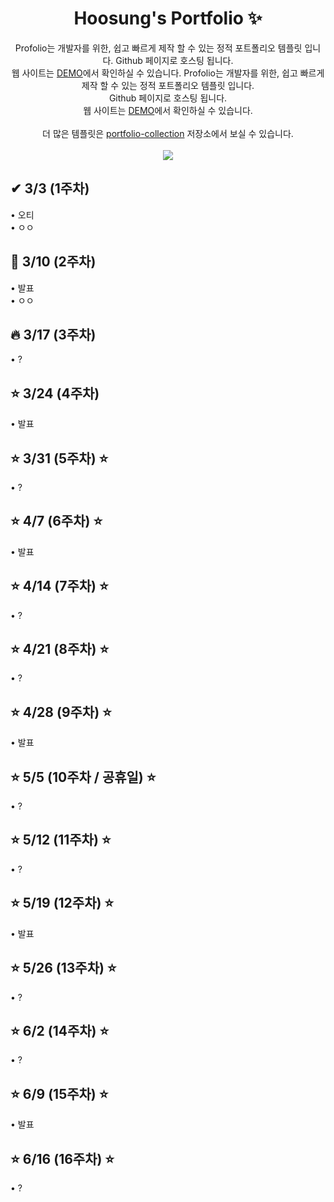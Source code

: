 <p align="center">
  <h1 align="center"> Hoosung's Portfolio ✨</h1>

  <p align="center">
Profolio는 개발자를 위한, 쉽고 빠르게 제작 할 수 있는  정적 포트폴리오 템플릿 입니다. Github 페이지로 호스팅 됩니다.
    <br/>웹 사이트는 <a href="https://congchu.github.io/web-porfolio/">DEMO</a>에서 확인하실 수 있습니다.
Profolio는 개발자를 위한, 쉽고 빠르게 제작 할 수 있는 정적 포트폴리오 템플릿 입니다. <br/>Github 페이지로 호스팅 됩니다. <br/>웹 사이트는 <a href="https://congchu.github.io/web-porfolio/">DEMO</a>에서 확인하실 수 있습니다.
  <br/>
  <br/> 더 많은 템플릿은 <a href="https://github.com/congchu/portfolio-collection" >portfolio-collection</a> 저장소에서 보실 수 있습니다.
    <br/>
    <br/>
    <img src="https://img.shields.io/badge/-Bootstrap-05122A?style=flat&logo=bootstrap&logoColor=563D7C"/>

  <br/>
  
<p align="center">
  <h2 align="left"> ✔ 3/3 (1주차) </h2>
  <p align="left">
  • 오티<br/>
  • ㅇㅇ
  
<p align="center">
  <h2 align="left"> 🚩 3/10 (2주차) </h2>
  <p align="left">
  • 발표<br/>
  • ㅇㅇ
  
<p align="center">
  <h2 align="left"> 🔥 3/17 (3주차) </h2>
  <p align="left">
  • ?<br/>
  
<p align="center">
  <h2 align="left"> ⭐ 3/24 (4주차) </h2>
  <p align="left">
  • 발표<br/>
  
<p align="center">
  <h2 align="left"> ⭐ 3/31 (5주차) ⭐</h2>  
  <p align="left">
  • ?<br/>
  
<p align="center">
  <h2 align="left"> ⭐ 4/7 (6주차) ⭐</h2>  
  <p align="left">
  • 발표<br/>
  
<p align="center">
  <h2 align="left"> ⭐ 4/14 (7주차) ⭐</h2>  
  <p align="left">
  • ?<br/>
  
<p align="center">
  <h2 align="left"> ⭐ 4/21 (8주차) ⭐</h2>  
  <p align="left">
  • ?<br/>
  
<p align="center">
  <h2 align="left"> ⭐ 4/28 (9주차) ⭐</h2>  
  <p align="left">
  • 발표<br/>
  
<p align="center">
  <h2 align="left"> ⭐ 5/5 (10주차 / 공휴일) ⭐</h2>  
  <p align="left">
  • ?<br/>
  
<p align="center">
  <h2 align="left"> ⭐ 5/12 (11주차) ⭐</h2>  
  <p align="left">
  • ?<br/>
  
<p align="center">
  <h2 align="left"> ⭐ 5/19 (12주차) ⭐</h2>  
  <p align="left">
  • 발표<br/>
  
<p align="center">
  <h2 align="left"> ⭐ 5/26 (13주차) ⭐</h2>  
  <p align="left">
  • ?<br/>
  
<p align="center">
  <h2 align="left"> ⭐ 6/2 (14주차) ⭐</h2>  
  <p align="left">
  • ?<br/>
  
<p align="center">
  <h2 align="left"> ⭐ 6/9 (15주차) ⭐</h2>  
  <p align="left">
  • 발표<br/>
  
<p align="center">
  <h2 align="left"> ⭐ 6/16 (16주차) ⭐</h2>  
  <p align="left">
  • ?<br/>

